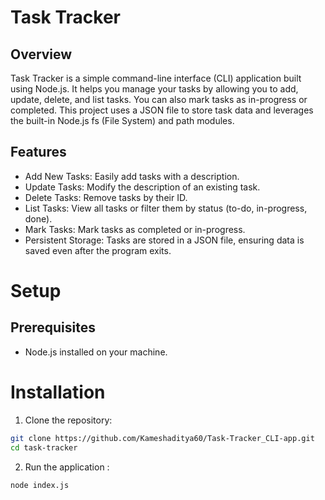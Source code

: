 
# Task Tracker

## Overview

Task Tracker is a simple command-line interface (CLI) application built using Node.js. It helps you manage your tasks by allowing you to add, update, delete, and list tasks. You can also mark tasks as in-progress or completed. This project uses a JSON file to store task data and leverages the built-in Node.js fs (File System) and path modules.

## Features

- Add New Tasks: Easily add tasks with a description.
- Update Tasks: Modify the description of an existing task.
- Delete Tasks: Remove tasks by their ID.
- List Tasks: View all tasks or filter them by status (to-do, in-progress, done).
- Mark Tasks: Mark tasks as completed or in-progress.
- Persistent Storage: Tasks are stored in a JSON file, ensuring data is saved even after the program exits.

# Setup

## Prerequisites

- Node.js installed on your machine.

# Installation

1. Clone the repository:

```bash
git clone https://github.com/Kameshaditya60/Task-Tracker_CLI-app.git
cd task-tracker
```

2. Run the application :

```bash
node index.js
```
